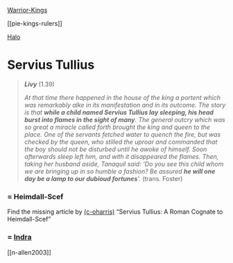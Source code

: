 [Warrior-Kings](pie-kings-rulers.md)

[[pie-kings-rulers]]

[Halo](king-halo.md)

# Servius Tullius

> ***Livy*** (1.39)
> 
> *At that time there happened in the house of the king a portent which was remarkably alke in its manifestation and in its outcome. The story is that **while a child named Servius Tullius lay sleeping, his head burst into flames in the sight of many**. The general outcry which was so great a miracle called forth brought the king and queen to the place. One of the servants fetched water to quench the fire, but was checked by the queen, who stilled the uproar and commanded that the boy should not be disturbed until he awoke of himself. Soon afterwards sleep left him, and with it disappeared the flames. Then, taking her husband aside, Tanaquil said: 'Do you see this child whom we are bringing up in so humble a fashion? Be assured **he will one day be a lamp to our dubioud fortunes**'.*  (trans. Foster)

### = Heimdall-Scef
Find the missing article by [(c-oharris)]((c-oharris).md) “Servius Tullius: A Roman Cognate to Heimdall-Scef”

### = [Indra](indra)
[[n-allen2003]]
